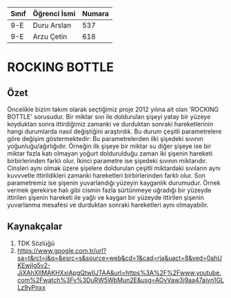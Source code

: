 

Sınıf | Öğrenci İsmi    | Numara
------|-----------------|--------
9-E   |    Duru Arslan  | 537
9-E   |    Arzu Çetin   | 618

#  ROCKING   BOTTLE
## Özet
 Öncelikle bizim takım olarak seçtiğimiz proje 2012 yılına ait olan 'ROCKING BOTTLE' sorusudur. Bir miktar sıvı ile doldurulan şişeyi yatay bir yüzeye koyduktan sonra ittirdiğimiz zamanki ve durduktan sonraki hareketlerinin hangi durumlarda nasıl değiştiğini araştırdık. Bu durum çeşitli parametrelere göre değişim göstermektedir:
  Bu parametrelerden ilki şişedeki sıvının yoğunluğu/ağırlığıdır. Örneğin ilk şişeye bir miktar su diğer şişeye ise bir miktar fazla katı olmayan yoğurt doldurulduğu zaman iki şişenin hareketi birbirlerinden farklı olur. 
  İkinci parametre ise şişedeki sıvının miktarıdır. Cinsleri aynı olmak üzere şişelere doldurulan çeşitli miktardaki sıvıların aynı kuvvvetle ittirildikleri zamanki hareketleri birbirlerinden farklı olur.
  Son parametremiz ise şişenin yuvarlandığı yüzeyin kayganlık durumudur. Örnek vermek gerekirse halı gibi cismin fazla sürtünmeye uğradığı bir yüzeyde ittirilen şişenin hareketi ile yağlı ve kaygan bir yüzeyde ittirilen şişenin yuvarlanma mesafesi ve durduktan sonraki hareketleri aynı olmayabilir.
  
## Kaynakçalar  

 1. TDK Sözlüğü
 2. https://www.google.com.tr/url?sa=t&rct=j&q=&esrc=s&source=web&cd=1&cad=rja&uact=8&ved=0ahUKEwjIg5v2-JjXAhXIIMAKHXxiApgQtwIIJTAA&url=https%3A%2F%2Fwww.youtube.com%2Fwatch%3Fv%3DuRW5WbMun2E&usg=AOvVaw3j9aa47aivn1GLLz9yPnxx
